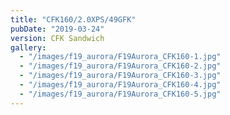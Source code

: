 ```yaml
---
title: "CFK160/2.0XPS/49GFK"
pubDate: "2019-03-24"
version: CFK Sandwich
gallery:
  - "/images/f19_aurora/F19Aurora_CFK160-1.jpg"
  - "/images/f19_aurora/F19Aurora_CFK160-2.jpg"
  - "/images/f19_aurora/F19Aurora_CFK160-3.jpg"
  - "/images/f19_aurora/F19Aurora_CFK160-4.jpg"
  - "/images/f19_aurora/F19Aurora_CFK160-5.jpg"
---
```

